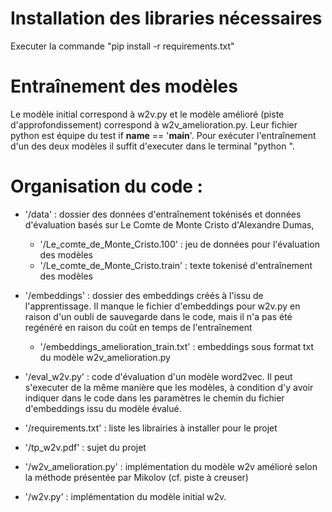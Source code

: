 # Installation des libraries nécessaires 

Executer la commande "pip install -r requirements.txt"

# Entraînement des modèles

Le modèle initial correspond à w2v.py et le modèle amélioré (piste d'approfondissement) correspond à w2v_amelioration.py.
Leur fichier python est équipe du test if __name__ == '__main__'. Pour exécuter l'entraînement d'un des deux modèles
il suffit d'executer dans le terminal "python <nom du fichier>".

# Organisation du code :
- '/data' : dossier des données d'entraînement tokénisés et données d'évaluation basés sur Le Comte de Monte Cristo d'Alexandre Dumas,
    - '/Le_comte_de_Monte_Cristo.100' : jeu de données pour l'évaluation des modèles
    - '/Le_comte_de_Monte_Cristo.train' : texte tokenisé d'entraînement des modèles 

- '/embeddings' : dossier des embeddings créés à l'issu de l'apprentissage. Il manque le fichier d'embeddings pour w2v.py 
en raison d'un oubli de sauvegarde dans le code, mais il n'a pas été regénéré en raison du coût en temps de l'entraînement
    - '/embeddings_amelioration_train.txt' : embeddings sous format txt du modèle w2v_amelioration.py

- '/eval_w2v.py' : code d'évaluation d'un modèle word2vec. Il peut s'executer de la même manière que les modèles, à condition d'y avoir
indiquer dans le code dans les paramètres le chemin du fichier d'embeddings issu du modèle évalué.

- '/requirements.txt' : liste les librairies à installer pour le projet

- '/tp_w2v.pdf' : sujet du projet

- '/w2v_amelioration.py' : implémentation du modèle w2v amélioré selon la méthode présentée par Mikolov (cf. piste à creuser)

- '/w2v.py' : implémentation du modèle initial w2v.
